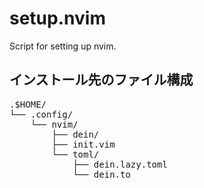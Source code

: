 # setup.nvim
Script for setting up nvim.
## インストール先のファイル構成
<pre>
.$HOME/
└── .config/
    └── nvim/
        ├── dein/
        ├── init.vim
        └── toml/
            ├── dein.lazy.toml
            └── dein.to
</pre>
